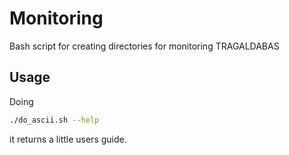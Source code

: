 # Monitoring

Bash script for creating directories for monitoring TRAGALDABAS

## Usage

Doing 
```bash
./do_ascii.sh --help
```
it returns a little users guide.
